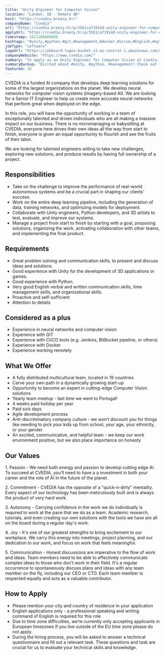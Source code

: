 ```yaml
---
title: "Unity Engineer for Computer Vision"
location: "London, GB - Remote OK"
host: "https://cvedia.breezy.hr/"
companyName: "Cvedia"
url: "https://cvedia.breezy.hr/p/35b1ca71914d-unity-engineer-for-computer-vision-remote--eu-time-zone"
applyUrl: "https://cvedia.breezy.hr/p/35b1ca71914d-unity-engineer-for-computer-vision-remote--eu-time-zone/apply"
timestamp: 1611100800000
hashtags: "#unity,#python,#git,#management,#docker,#scrum,#English,#optimization"
jobType: "software"
logoUrl: "https://jobboard-logos-bucket.s3.eu-central-1.amazonaws.com/cvedia"
companyWebsite: "https://www.cvedia.com/"
summary: "To apply as an Unity Engineer for Computer Vision at Cvedia, you preferably need to have good experience with Unity for the development of 3D applications or games."
summaryBackup: "Excited about #unity, #python, #management? Check out this job post!"
featured: 20
---
```


CVEDIA is a funded AI company that develops deep learning solutions for some of the largest organizations on the planet. We develop neural networks for computer vision systems (imagery-based AI). We are looking for a Senior IT Engineer to help us create more accurate neural networks that perform great when deployed on the edge.

In this role, you will have the opportunity of working in a team of exceptionally talented and driven individuals who are all making a massive impact on our business. There is no micromanaging or babysitting at CVEDIA, everyone here drives their own ideas all the way from start to finish, everyone is given an equal opportunity to flourish and see the fruits of their labor.

We are looking for talented engineers willing to take new challenges, exploring new solutions, and produce results by having full ownership of a project.

## Responsibilities

*   Take on the challenge to improve the performance of real-world autonomous systems and be a crucial part in shaping our clients’ success.
*   Work on the entire deep learning pipeline, including the generation of data, training networks, and optimizing models for deployment.
*   Collaborate with Unity engineers, Python developers, and 3D artists to test, evaluate, and improve our systems.
*   Manage a project from start to finish by starting with a goal, proposing solutions, organizing the work, activating collaboration with other teams, and implementing the final product.

## Requirements

*   Great problem solving and communication skills, to present and discuss ideas and solutions.
*   Good experience with Unity for the development of 3D applications or games.
*   Good experience with Python.
*   Very good English verbal and written communication skills, time management skills, and organizational skills.
*   Proactive and self-sufficient
*   Attention to details

## Considered as a plus

*   Experience in neural networks and computer vision
*   Experience with GIT
*   Experience with CI/CD tools (e.g. Jenkins, BitBucket pipeline, or others)
*   Experience with Docker
*   Experience working remotely

## What We Offer

*   A fully distributed multicultural team, located in 19 countries
*   Carve your own path in a dynamically growing start-up
*   Opportunity to become an expert in cutting-edge Computer Vision solutions
*   Yearly team meetup - last time we went to Portugal!
*   4 weeks paid holiday per year
*   Paid sick days
*   Agile development process
*   Anti-discriminatory company culture - we won’t discount you for things like needing to pick your kids up from school, your age, your ethnicity, or your gender
*   An excited, communicative, and helpful team - we keep our work environment positive, but we also place importance on honesty

## Our Values

1\. Passion - We need both energy and passion to develop cutting edge AI. To succeed at CVEDIA, you’ll need to have a a investment in both your career and the role of AI in the future of the planet.

2\. Commitment - CVEDIA has the opposite of a "quick-n-dirty" mentality. Every aspect of our technology has been meticulously built and is always the product of very hard work.

3\. Autonomy - Carrying confidence in the work we do individually is required to work at the pace that we do as a team. Academic research, tutorials, and even creating our own solutions with the tools we have are all on the board during a regular day's work.

4\. Joy - It's one of our greatest strengths to bring excitement to our workplace. We carry this energy into meetings, project planning, and our dedication to our work, and focus on work that feels meaningful.

5\. Communication - Honest discussions are imperative to the flow of work and ideas. Team members need to be able to effectively communicate complex ideas to those who don’t work in their field. It's a regular occurrence to spontaneously discuss plans and ideas with any team member on the fly, including our CEO or CTO. Each team member is respected equally and acts as a valuable contributor.

## How to Apply

*   Please mention your city and country of residence in your application
*   English applications only - a professional speaking and writing command of English is required for this role
*   Due to time zone difficulties, we’re currently only accepting applicants in European timezones If you live outside of the EU time zone please do not apply.
*   During the hiring process, you will be asked to answer a technical questionnaire and fill out a relevant task. These questions and task are crucial for us to evaluate your technical skills and knowledge.
